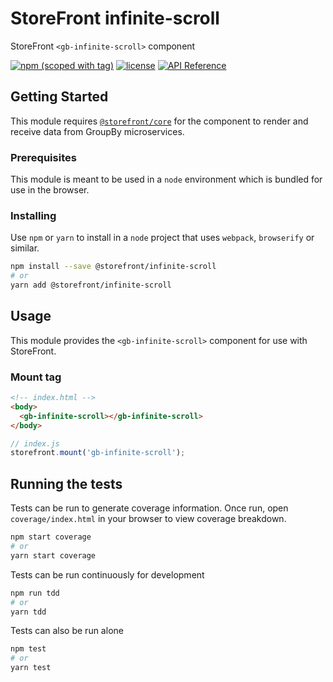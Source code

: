 # StoreFront infinite-scroll

StoreFront `<gb-infinite-scroll>` component

[![npm (scoped with tag)](https://img.shields.io/npm/v/@storefront/infinite-scroll.svg?style=flat-square)](https://www.npmjs.com/package/@storefront/infinite-scroll)
[![license](https://img.shields.io/github/license/mashape/apistatus.svg?style=flat-square)](https://choosealicense.com/licenses/mit/)
[![API Reference](https://img.shields.io/badge/API_reference-latest-blue.svg?style=flat-square)](https://groupby.github.io/storefront-infinite-scroll/)

## Getting Started

This module requires [`@storefront/core`](https://www.npmjs.com/package/@storefront/core) for the component to render
and receive data from GroupBy microservices.

### Prerequisites

This module is meant to be used in a `node` environment which is bundled for use in the browser.

### Installing

Use `npm` or `yarn` to install in a `node` project that uses `webpack`, `browserify` or similar.

```sh
npm install --save @storefront/infinite-scroll
# or
yarn add @storefront/infinite-scroll
```

## Usage

This module provides the `<gb-infinite-scroll>` component for use with StoreFront.

### Mount tag

```html
<!-- index.html -->
<body>
  <gb-infinite-scroll></gb-infinite-scroll>
</body>
```

```js
// index.js
storefront.mount('gb-infinite-scroll');
```

## Running the tests

Tests can be run to generate coverage information.
Once run, open `coverage/index.html` in your browser to view coverage breakdown.

```sh
npm start coverage
# or
yarn start coverage
```

Tests can be run continuously for development

```sh
npm run tdd
# or
yarn tdd
```

Tests can also be run alone

```sh
npm test
# or
yarn test
```
